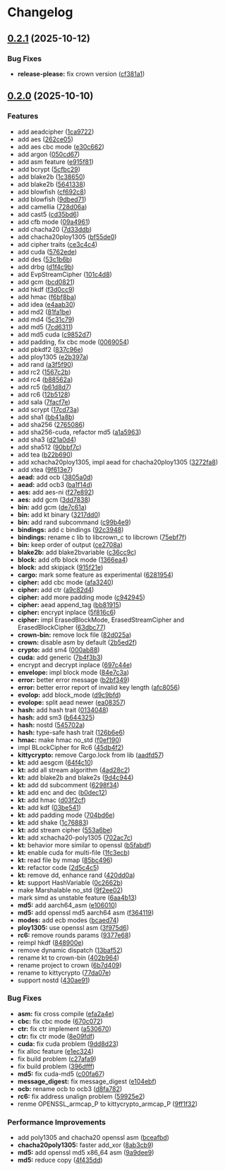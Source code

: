 # Changelog

## [0.2.1](https://github.com/cathaysia/crown/compare/v0.2.0...v0.2.1) (2025-10-12)


### Bug Fixes

* **release-please:** fix crown version ([cf381a1](https://github.com/cathaysia/crown/commit/cf381a10f670a445d803708e1608a4b8c8b426b7))

## [0.2.0](https://github.com/cathaysia/crown/compare/v0.1.0...v0.2.0) (2025-10-10)


### Features

* add aeadcipher ([1ca9722](https://github.com/cathaysia/crown/commit/1ca9722e19c28bc8863078b3ec87412481d21d89))
* add aes ([262ce05](https://github.com/cathaysia/crown/commit/262ce05cbd7491c862fcba91c8bc76714f5892ba))
* add aes cbc mode ([e30c662](https://github.com/cathaysia/crown/commit/e30c6626507720e2170aacafd290dd733c47665b))
* add argon ([050cd67](https://github.com/cathaysia/crown/commit/050cd67900f3d27a798e9a2f6ee4126c7b7bc48f))
* add asm feature ([e915f81](https://github.com/cathaysia/crown/commit/e915f813856662323fb9f05796f912d8cc9b745b))
* add bcrypt ([5cfbc29](https://github.com/cathaysia/crown/commit/5cfbc292b9c5d2ac11e982bae617fd78e22aa837))
* add blake2b ([1c38650](https://github.com/cathaysia/crown/commit/1c38650aba99d6e2eda5c0c228156aedb15468b9))
* add blake2b ([5641338](https://github.com/cathaysia/crown/commit/5641338c676e2cabc0c850933abadc03b6f240b9))
* add blowfish ([cf692c8](https://github.com/cathaysia/crown/commit/cf692c8aea4f174c3010448a15c1b2ff84b42265))
* add blowfish ([9dbed71](https://github.com/cathaysia/crown/commit/9dbed71ab643f7246440c8bf17c85967184b814c))
* add camellia ([728d06a](https://github.com/cathaysia/crown/commit/728d06a3799207dccd881fbd25e2f9c34028aaf1))
* add cast5 ([cd35bd6](https://github.com/cathaysia/crown/commit/cd35bd63e17b76a60311057c14127b0aea0ad3db))
* add cfb mode ([09a4961](https://github.com/cathaysia/crown/commit/09a4961ea9ebc15f1a4a278e0ddc1ba527377c00))
* add chacha20 ([7d33ddb](https://github.com/cathaysia/crown/commit/7d33ddbb2fa11e755ab380762bac6f27fbabd628))
* add chacha20ploy1305 ([bf55de0](https://github.com/cathaysia/crown/commit/bf55de05fff336764aa0bbae99d36ab2a90c0b9d))
* add cipher traits ([ce3c4c4](https://github.com/cathaysia/crown/commit/ce3c4c434a35cfd18122d988a0d1db2708a2999f))
* add cuda ([5762ede](https://github.com/cathaysia/crown/commit/5762ede268d12bb80b31b00c68772f8f7580c299))
* add des ([53c1b6b](https://github.com/cathaysia/crown/commit/53c1b6b4a1540ae86ce2c28133314c47a2d390c1))
* add drbg ([d1f4c9b](https://github.com/cathaysia/crown/commit/d1f4c9bb8869250a7fee1eac07c7cc786e518e1a))
* add EvpStreamCipher ([101c4d8](https://github.com/cathaysia/crown/commit/101c4d8f2062518b67993fa91521f173248ecae2))
* add gcm ([bcd0821](https://github.com/cathaysia/crown/commit/bcd08212fb3cf0ae40b0d4b85a4584b465fb3146))
* add hkdf ([f3d0cc9](https://github.com/cathaysia/crown/commit/f3d0cc9ec999a1eac3ada268d212a87a7308e910))
* add hmac ([f6bf8ba](https://github.com/cathaysia/crown/commit/f6bf8ba5c74834fedf3ff240b8ebe0f52902cb84))
* add idea ([e4aab30](https://github.com/cathaysia/crown/commit/e4aab30284a1bcb9ec8288c2ebb0c3ca5d39cba6))
* add md2 ([81fa1be](https://github.com/cathaysia/crown/commit/81fa1beea11126410d29bb41d689a0ed03054205))
* add md4 ([5c31c79](https://github.com/cathaysia/crown/commit/5c31c799fac8831d73e1924b58f9ccfa57d33cba))
* add md5 ([7cd6311](https://github.com/cathaysia/crown/commit/7cd63118e0daae82a13fc79da4e82aa79f20e38e))
* add md5 cuda ([c9852d7](https://github.com/cathaysia/crown/commit/c9852d7cf38f0ed066f233fb38692466f7f59af2))
* add padding, fix cbc mode ([0069054](https://github.com/cathaysia/crown/commit/006905478a99cbe9825fcbfb9b2e10d3b4f81cb1))
* add pbkdf2 ([837c96e](https://github.com/cathaysia/crown/commit/837c96e850483d839c5ca9d6e95ea5d107d1869a))
* add ploy1305 ([e2b397a](https://github.com/cathaysia/crown/commit/e2b397ae23146b56e5a87fc49c093db19d8479bb))
* add rand ([a3f5f90](https://github.com/cathaysia/crown/commit/a3f5f90566f8a1647e7e7bcf1cb570e893f4a54a))
* add rc2 ([1567c2b](https://github.com/cathaysia/crown/commit/1567c2b6535e05170a743fb5a268b1fa0d149a7d))
* add rc4 ([b88562a](https://github.com/cathaysia/crown/commit/b88562a461b97cd59bbabb6c5e0f9f1c1be90371))
* add rc5 ([b61d8d7](https://github.com/cathaysia/crown/commit/b61d8d7c7f712a1f08853e714ef8a5191f01cb54))
* add rc6 ([12b5128](https://github.com/cathaysia/crown/commit/12b5128e0f5f73eb366e919cc31ba7baacac5fc1))
* add sala ([7facf7e](https://github.com/cathaysia/crown/commit/7facf7ebdd5038cbcccacf504cb871a3e1ee5c59))
* add scrypt ([17cd73a](https://github.com/cathaysia/crown/commit/17cd73a908f739d8028750562c97dda324f87eed))
* add sha1 ([bb41a8b](https://github.com/cathaysia/crown/commit/bb41a8ba0e22e240f25b867e3ac14cc0d7587666))
* add sha256 ([2765086](https://github.com/cathaysia/crown/commit/276508625bd0da95fbfc6bc38fd66d7b76cd3c6d))
* add sha256-cuda, refactor md5 ([a1a5963](https://github.com/cathaysia/crown/commit/a1a596338c9579afe3433caf3c68bd1ce696e4d2))
* add sha3 ([d21a0d4](https://github.com/cathaysia/crown/commit/d21a0d42e4e8c487f3b1fb02a43578dba21f200d))
* add sha512 ([90bbf7c](https://github.com/cathaysia/crown/commit/90bbf7cbf25a081534a0c5f301ed515251462baa))
* add tea ([b22b690](https://github.com/cathaysia/crown/commit/b22b6908d1f6415b23e7cbafe500f284335dbb78))
* add xchacha20ploy1305, impl aead for chacha20ploy1305 ([3272fa8](https://github.com/cathaysia/crown/commit/3272fa8e9f4888fac86134f52e6eebc46fd16203))
* add xtea ([9f613e7](https://github.com/cathaysia/crown/commit/9f613e7b417874d6bbd6a2e5880bfd84a594e7aa))
* **aead:** add ocb ([3805a0d](https://github.com/cathaysia/crown/commit/3805a0d9f9b8a386be58092d910946c6436b5f22))
* **aead:** add ocb3 ([ba1f14d](https://github.com/cathaysia/crown/commit/ba1f14d21d9ab01235fc46d7165fe27cfa2dd951))
* **aes:** add aes-ni ([f27e892](https://github.com/cathaysia/crown/commit/f27e892e9031ce2f680da82e9f4f312efc4105c9))
* **aes:** add gcm ([3dd7838](https://github.com/cathaysia/crown/commit/3dd7838043b1c4e54a281fa60b63068e82032d5e))
* **bin:** add gcm ([de7c61a](https://github.com/cathaysia/crown/commit/de7c61ae707c83b6341518281275dfd966e77b99))
* **bin:** add kt binary ([3217dd0](https://github.com/cathaysia/crown/commit/3217dd0f33384eb72139bb887c7f779180c0262b))
* **bin:** add rand subcommand ([c99b4e9](https://github.com/cathaysia/crown/commit/c99b4e93c4764f8ea1498ce41e92e206135305ee))
* **bindings:** add c bindings ([92c3948](https://github.com/cathaysia/crown/commit/92c3948c7efd32a3b28845f62c57c9e51355671c))
* **bindings:** rename c lib to libcrown_c to libcrown ([75ebf7f](https://github.com/cathaysia/crown/commit/75ebf7f5f0bd577be56f35f62696241236467aa3))
* **bin:** keep order of output ([ce2708a](https://github.com/cathaysia/crown/commit/ce2708a968fb7c7305f5bc5c1ea94260fad8b017))
* **blake2b:** add blake2bvariable ([c36cc9c](https://github.com/cathaysia/crown/commit/c36cc9cefbf80f638844dc0ca13c202d04922348))
* **block:** add ofb block mode ([1366ea4](https://github.com/cathaysia/crown/commit/1366ea417afd0ca0ad7e91aa2c5e558bc452f607))
* **block:** add skipjack ([915f21e](https://github.com/cathaysia/crown/commit/915f21e56cfbf63c35539eae38d0e03235d06120))
* **cargo:** mark some feature as experimental ([6281954](https://github.com/cathaysia/crown/commit/62819548980144ab2b691fa378689ad44aeba61f))
* **cipher:** add cbc mode ([afa3240](https://github.com/cathaysia/crown/commit/afa324026a530c25b9acbb842225785ce90f931a))
* **cipher:** add ctr ([a9c82d4](https://github.com/cathaysia/crown/commit/a9c82d4cd03d282428f25ce9699d3782779dc9cb))
* **cipher:** add more padding mode ([c942945](https://github.com/cathaysia/crown/commit/c9429454fba789fdf42fcc7bf397b39c6bb454c3))
* **cipher:** aead append_tag ([bb81915](https://github.com/cathaysia/crown/commit/bb8191554da1a5a274ce903fbc6e1ab8259c4701))
* **cipher:** encrypt inplace ([5f816c6](https://github.com/cathaysia/crown/commit/5f816c6e85cdf0cf1487de23e228ce6048ae3bf5))
* **cipher:** impl ErasedBlockMode, ErasedStreamCipher and ErasedBlockCipher ([63dbc77](https://github.com/cathaysia/crown/commit/63dbc774b253568706772346c12143a9b911c1bf))
* **crown-bin:** remove lock file ([82d025a](https://github.com/cathaysia/crown/commit/82d025a484398831767b1267283ff83d1ad24730))
* **crown:** disable asm by default ([2b5ed2f](https://github.com/cathaysia/crown/commit/2b5ed2f8b183e79617d54eba10b4fc599a67339d))
* **crypto:** add sm4 ([000ab88](https://github.com/cathaysia/crown/commit/000ab88ff10919bf47a17e1ee845fceedc212bab))
* **cuda:** add generic ([7b4f3b3](https://github.com/cathaysia/crown/commit/7b4f3b358b18931689d93658f0a36e9c53a9fe20))
* encrypt and decrypt inplace ([697c44e](https://github.com/cathaysia/crown/commit/697c44eb589ce48a55f360bb71b045e49246f79f))
* **envelope:** impl block mode ([84e7c3a](https://github.com/cathaysia/crown/commit/84e7c3ab7e1b24db94cec178d0e071929dbe0c77))
* **error:** better error message ([b2bf349](https://github.com/cathaysia/crown/commit/b2bf34917ac2a036289d06f8c3ced052b8a9eeed))
* **error:** better error report of invalid key length ([afc8056](https://github.com/cathaysia/crown/commit/afc8056012786a074a0b3def2209954259809dcc))
* **evolop:** add block_mode ([d9c9bfd](https://github.com/cathaysia/crown/commit/d9c9bfd647d8d3b5aa2c15782af4c91392e8fff3))
* **evolope:** split aead newer ([ea08357](https://github.com/cathaysia/crown/commit/ea083577f1ce19c12e2d52e990b43c6e58f02c0a))
* **hash:** add hash trait ([0134048](https://github.com/cathaysia/crown/commit/0134048b17dc490a29f6f3f9636427d085a085c0))
* **hash:** add sm3 ([b644325](https://github.com/cathaysia/crown/commit/b64432524df45959702533c36545461c49b70c01))
* **hash:** nostd ([545702a](https://github.com/cathaysia/crown/commit/545702a0e67dc5ff296728b3896592877cd24881))
* **hash:** type-safe hash trait ([126b6e6](https://github.com/cathaysia/crown/commit/126b6e656572f2ba5e60be1343df15205ec34de4))
* **hmac:** make hmac no_std ([f0ef190](https://github.com/cathaysia/crown/commit/f0ef190319097d570dd8eb43d75dc97fb6ec9f2d))
* impl BLockCipher for Rc6 ([45db4f2](https://github.com/cathaysia/crown/commit/45db4f248936d7650542a1626cbf8edbbbedf8fb))
* **kittycrypto:** remove Cargo.lock from lib ([aadfd57](https://github.com/cathaysia/crown/commit/aadfd57dafd675ff4dc4e1b1956402bfddf78bb8))
* **kt:** add aesgcm ([64f4c10](https://github.com/cathaysia/crown/commit/64f4c101cce00724c2f57acd976f396ecae5a849))
* **kt:** add all stream algorithm ([4ad28c2](https://github.com/cathaysia/crown/commit/4ad28c23fa7670d1dd0538ad8ba28ed90bb383c7))
* **kt:** add blake2b and blake2s ([9d4c944](https://github.com/cathaysia/crown/commit/9d4c9440ade95b66d59887b12d4a6d6f73adf241))
* **kt:** add dd subcomment ([6298f34](https://github.com/cathaysia/crown/commit/6298f3471ce0c453fdafb30387298788d857733a))
* **kt:** add enc and dec ([b0dec12](https://github.com/cathaysia/crown/commit/b0dec12553a6389be84d3eaed4882ae96a3e9f83))
* **kt:** add hmac ([d03f2cf](https://github.com/cathaysia/crown/commit/d03f2cf098d71f3e2a10e98cda3c59b72ccbedcd))
* **kt:** add kdf ([03be541](https://github.com/cathaysia/crown/commit/03be541be706c0e11fdfbfe8fe6e2009ea141ff2))
* **kt:** add padding mode ([704bd6e](https://github.com/cathaysia/crown/commit/704bd6edcc9be4eea5a95603bdeaa914c30bdc89))
* **kt:** add shake ([1c76883](https://github.com/cathaysia/crown/commit/1c76883ed000f89f104871430865f17364e98281))
* **kt:** add stream cipher ([553a6be](https://github.com/cathaysia/crown/commit/553a6beb9c3c498e6fd67c6312959d568b781072))
* **kt:** add xchacha20-poly1305 ([702ac7c](https://github.com/cathaysia/crown/commit/702ac7c9f48e0b746a3dec78362c19fe1d319eed))
* **kt:** behavior more similar to openssl ([b5fabdf](https://github.com/cathaysia/crown/commit/b5fabdfa31ee03e976ec96002d665e39bfbe035a))
* **kt:** enable cuda for multi-file ([1fc3ecb](https://github.com/cathaysia/crown/commit/1fc3ecbfba3aab94433fa45a75c80fbead756600))
* **kt:** read file by mmap ([85bc496](https://github.com/cathaysia/crown/commit/85bc49686c51ddb1a841138144dd5105c7912aba))
* **kt:** refactor code ([2d5c4c5](https://github.com/cathaysia/crown/commit/2d5c4c5a7a51989de77cfc5de76b3dedf9823feb))
* **kt:** remove dd, enhance rand ([420dd0a](https://github.com/cathaysia/crown/commit/420dd0a6152e02ee98bb7f60db80a532d6b081f0))
* **kt:** support HashVariable ([0c2662b](https://github.com/cathaysia/crown/commit/0c2662b4bf55cd237ced64c7789434b6df11e8de))
* make Marshalable no_std ([9f2ee02](https://github.com/cathaysia/crown/commit/9f2ee02b3065d50f4e904f06012136258f1d8a51))
* mark simd as unstable feature ([6aa4b13](https://github.com/cathaysia/crown/commit/6aa4b13106eb261c13d1814105b21eb81ae61917))
* **md5:** add aarch64_asm ([e106010](https://github.com/cathaysia/crown/commit/e106010f4dea5e22efb7700d804ca039efffe934))
* **md5:** add openssl md5 aarch64 asm ([f364119](https://github.com/cathaysia/crown/commit/f36411924ea1c6aa740f31c3650ffa5c30a60f2a))
* **modes:** add ecb modes ([bcaed74](https://github.com/cathaysia/crown/commit/bcaed74dd1eff240d01f64e528a55cc46ea0ac81))
* **ploy1305:** use openssl asm ([3f975d6](https://github.com/cathaysia/crown/commit/3f975d6b8bba77390427455eb9511f8e008f32c0))
* **rc6:** remove rounds params ([9377e68](https://github.com/cathaysia/crown/commit/9377e686e9656fcdd758b3006439c716dfced569))
* reimpl hkdf ([848900e](https://github.com/cathaysia/crown/commit/848900eabef04103b6c7b7d56db6aed2b76c4b7b))
* remove dynamic dispatch ([13baf52](https://github.com/cathaysia/crown/commit/13baf5240e3c26a446d1949facfc39cfbd0cc2d3))
* rename kt to crown-bin ([402b964](https://github.com/cathaysia/crown/commit/402b9641f8a1370ac5b5be4a15ed00fbbf6771b2))
* rename project to crown ([6b7d409](https://github.com/cathaysia/crown/commit/6b7d409b163d61b35d0a2f4875159d2bc3d891aa))
* rename to kittycrypto ([77da07e](https://github.com/cathaysia/crown/commit/77da07e4b989bc9a97334d8a68adaab38c0141d9))
* support nostd ([430ae91](https://github.com/cathaysia/crown/commit/430ae91ba0765840e5f0fb4bb5e5e9819210aa9b))


### Bug Fixes

* **asm:** fix cross compile ([efa2a4e](https://github.com/cathaysia/crown/commit/efa2a4edea396ac7c9bf554cca39cdc8a9b04ce6))
* **cbc:** fix cbc mode ([670c072](https://github.com/cathaysia/crown/commit/670c072cda53eb5873f174291c04b917a781fb54))
* **ctr:** fix ctr implement ([a530670](https://github.com/cathaysia/crown/commit/a5306708a9a50e72cdcf72970b29b7b66fbfa7bd))
* **ctr:** fix ctr mode ([8e09fdf](https://github.com/cathaysia/crown/commit/8e09fdf38c6db45d05f413bc775b846cf5dda607))
* **cuda:** fix cuda problem ([9dd8d23](https://github.com/cathaysia/crown/commit/9dd8d23a6687065c509e19c725e4c2728365c33e))
* fix alloc feature ([e1ec324](https://github.com/cathaysia/crown/commit/e1ec32442eb49791f3246915ab42e9e94076d220))
* fix build problem ([c27afa9](https://github.com/cathaysia/crown/commit/c27afa9d2546d37485652c4538dd9d6e2c5c503c))
* fix build problem ([396dfff](https://github.com/cathaysia/crown/commit/396dfff6852efbdcd8067186333b9eeb5733db3c))
* **md5:** fix cuda-md5 ([c00fa67](https://github.com/cathaysia/crown/commit/c00fa6770ee9e919500c23624de737a1faf70863))
* **message_digest:** fix message_digest ([e104ebf](https://github.com/cathaysia/crown/commit/e104ebfa00a8f12d9bba73e39c3d7db39c66b102))
* **ocb:** rename ocb to ocb3 ([d8fa782](https://github.com/cathaysia/crown/commit/d8fa782ab317885b8304768b604328eb09ab9963))
* **rc6:** fix address unalign problem ([59925e2](https://github.com/cathaysia/crown/commit/59925e222bb097713f9e404d3a23a70fccd33def))
* renme OPENSSL_armcap_P to kittycrypto_armcap_P ([9ff1f32](https://github.com/cathaysia/crown/commit/9ff1f3273d371c95928b610633912cee4fdb35ba))


### Performance Improvements

* add poly1305 and chacha20 openssl asm ([bceafbd](https://github.com/cathaysia/crown/commit/bceafbdcdb992eecf4d51940dbeaba2a06c772e2))
* **chacha20poly1305:** faster add_xor ([8ab3cb9](https://github.com/cathaysia/crown/commit/8ab3cb90518d65ca8624793e583508e32447c91d))
* **md5:** add openssl md5 x86_64 asm ([9a9dee9](https://github.com/cathaysia/crown/commit/9a9dee9042809494223466ddd5f7eade662d6d0f))
* **md5:** reduce copy ([4f435dd](https://github.com/cathaysia/crown/commit/4f435dd14b3fcf65b980380456c9fe2f804c71aa))
